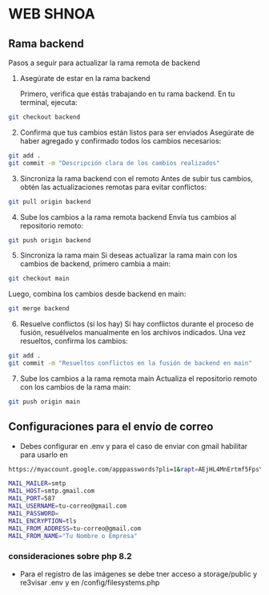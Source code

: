 # WEB SHNOA

## Rama backend

Pasos a seguir para actualizar la rama remota de backend

1. Asegúrate de estar en la rama backend

   Primero, verifica que estás trabajando en tu rama backend. En tu terminal, ejecuta:

```bash
git checkout backend
```

2. Confirma que tus cambios están listos para ser enviados
   Asegúrate de haber agregado y confirmado todos los cambios necesarios:

```bash
git add .
git commit -m "Descripción clara de los cambios realizados"
```

3. Sincroniza la rama backend con el remoto
   Antes de subir tus cambios, obtén las actualizaciones remotas para evitar conflictos:

```bash
git pull origin backend
```

4. Sube los cambios a la rama remota backend
   Envía tus cambios al repositorio remoto:

```bash
git push origin backend
```

5. Sincroniza la rama main
   Si deseas actualizar la rama main con los cambios de backend, primero cambia a main:

```bash
git checkout main
```

Luego, combina los cambios desde backend en main:

```bash
git merge backend
```

6. Resuelve conflictos (si los hay)
   Si hay conflictos durante el proceso de fusión, resuélvelos manualmente en los archivos indicados. Una vez resueltos, confirma los cambios:

```bash
git add .
git commit -m "Resueltos conflictos en la fusión de backend en main"
```

7. Sube los cambios a la rama remota main
   Actualiza el repositorio remoto con los cambios de la rama main:

```bash
git push origin main
```

## Configuraciones para el envío de correo

- Debes configurar en .env y para el caso de enviar con gmail habilitar para usarlo en

```bash
https://myaccount.google.com/apppasswords?pli=1&rapt=AEjHL4MnErtmf5FpsYNlmVcTNUGzl-HIMjBVVR1AzEr_Ue4-i30wX_rUOzO9Wt-e3-swqkvMjKsZG9Gkg1V0Lk7Ot8TkxqgV2rC7LI6pUeiqqUs-QEF33tQ
```

```bash
MAIL_MAILER=smtp
MAIL_HOST=smtp.gmail.com
MAIL_PORT=587
MAIL_USERNAME=tu-correo@gmail.com
MAIL_PASSWORD=
MAIL_ENCRYPTION=tls
MAIL_FROM_ADDRESS=tu-correo@gmail.com
MAIL_FROM_NAME="Tu Nombre o Empresa"
```

### consideraciones sobre php 8.2

- Para el registro de las imágenes se debe tner acceso a storage/public y re3visar .env y en /config/filesystems.php
